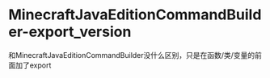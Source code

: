 # MinecraftJavaEditionCommandBuilder-export_version
和MinecraftJavaEditionCommandBuilder没什么区别，只是在函数/类/变量的前面加了export
